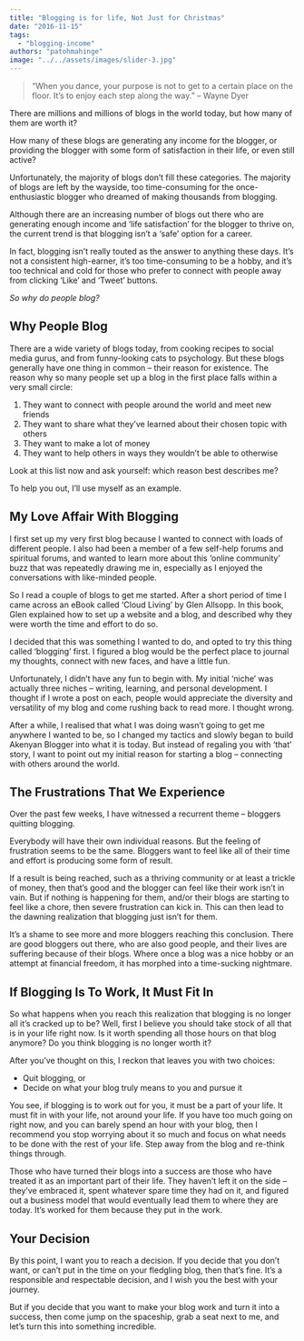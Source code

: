 ```yaml
---
title: "Blogging is for life, Not Just for Christmas"
date: "2016-11-15"
tags: 
  - "blogging-income"
authors: "patohmahinge"
image: "../../assets/images/slider-3.jpg"
---
```


> “When you dance, your purpose is not to get to a certain place on the floor. It’s to enjoy each step along the way.” – Wayne Dyer

There are millions and millions of blogs in the world today, but how many of them are worth it?

How many of these blogs are generating any income for the blogger, or providing the blogger with some form of satisfaction in their life, or even still active?

Unfortunately, the majority of blogs don’t fill these categories. The majority of blogs are left by the wayside, too time-consuming for the once-enthusiastic blogger who dreamed of making thousands from blogging.

Although there are an increasing number of blogs out there who are generating enough income and ‘life satisfaction’ for the blogger to thrive on, the current trend is that blogging isn’t a ‘safe’ option for a career.

In fact, blogging isn’t really touted as the answer to anything these days. It’s not a consistent high-earner, it’s too time-consuming to be a hobby, and it’s too technical and cold for those who prefer to connect with people away from clicking ‘Like’ and ‘Tweet’ buttons.

_So why do people blog?_

## Why People Blog

There are a wide variety of blogs today, from cooking recipes to social media gurus, and from funny-looking cats to psychology. But these blogs generally have one thing in common – their reason for existence. The reason why so many people set up a blog in the first place falls within a very small circle:

1. They want to connect with people around the world and meet new friends
2. They want to share what they’ve learned about their chosen topic with others
3. They want to make a lot of money
4. They want to help others in ways they wouldn’t be able to otherwise

Look at this list now and ask yourself: which reason best describes me?

To help you out, I’ll use myself as an example.

## My Love Affair With Blogging

I first set up my very first blog because I wanted to connect with loads of different people. I also had been a member of a few self-help forums and spiritual forums, and wanted to learn more about this ‘online community’ buzz that was repeatedly drawing me in, especially as I enjoyed the conversations with like-minded people.

So I read a couple of blogs to get me started. After a short period of time I came across an eBook called ‘Cloud Living’ by Glen Allsopp. In this book, Glen explained how to set up a website and a blog, and described why they were worth the time and effort to do so.

I decided that this was something I wanted to do, and opted to try this thing called ‘blogging’ first. I figured a blog would be the perfect place to journal my thoughts, connect with new faces, and have a little fun.

Unfortunately, I didn’t have any fun to begin with. My initial ‘niche’ was actually three niches – writing, learning, and personal development. I thought if I wrote a post on each, people would appreciate the diversity and versatility of my blog and come rushing back to read more. I thought wrong.

After a while, I realised that what I was doing wasn’t going to get me anywhere I wanted to be, so I changed my tactics and slowly began to build Akenyan Blogger into what it is today. But instead of regaling you with ‘that’ story, I want to point out my initial reason for starting a blog – connecting with others around the world.

## The Frustrations That We Experience

Over the past few weeks, I have witnessed a recurrent theme – bloggers quitting blogging.

Everybody will have their own individual reasons. But the feeling of frustration seems to be the same. Bloggers want to feel like all of their time and effort is producing some form of result.

If a result is being reached, such as a thriving community or at least a trickle of money, then that’s good and the blogger can feel like their work isn’t in vain. But if nothing is happening for them, and/or their blogs are starting to feel like a chore, then severe frustration can kick in. This can then lead to the dawning realization that blogging just isn’t for them.

It’s a shame to see more and more bloggers reaching this conclusion. There are good bloggers out there, who are also good people, and their lives are suffering because of their blogs. Where once a blog was a nice hobby or an attempt at financial freedom, it has morphed into a time-sucking nightmare.

## If Blogging Is To Work, It Must Fit In

So what happens when you reach this realization that blogging is no longer all it’s cracked up to be? Well, first I believe you should take stock of all that is in your life right now. Is it worth spending all those hours on that blog anymore? Do you think blogging is no longer worth it?

After you’ve thought on this, I reckon that leaves you with two choices:

- Quit blogging, or
- Decide on what your blog truly means to you and pursue it

You see, if blogging is to work out for you, it must be a part of your life. It must fit in with your life, not around your life. If you have too much going on right now, and you can barely spend an hour with your blog, then I recommend you stop worrying about it so much and focus on what needs to be done with the rest of your life. Step away from the blog and re-think things through.

Those who have turned their blogs into a success are those who have treated it as an important part of their life. They haven’t left it on the side – they’ve embraced it, spent whatever spare time they had on it, and figured out a business model that would eventually lead them to where they are today. It’s worked for them because they put in the work.

## Your Decision

By this point, I want you to reach a decision. If you decide that you don’t want, or can’t put in the time on your fledgling blog, then that’s fine. It’s a responsible and respectable decision, and I wish you the best with your journey.

But if you decide that you want to make your blog work and turn it into a success, then come jump on the spaceship, grab a seat next to me, and let’s turn this into something incredible.

